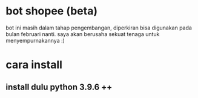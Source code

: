 # bot shopee (beta)
bot ini masih dalam tahap pengembangan, diperkiran bisa digunakan pada bulan februari nanti. saya akan berusaha sekuat tenaga untuk menyempurnakannya :)

# cara install
## install dulu python 3.9.6 ++
##
